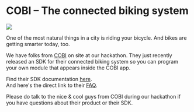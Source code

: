 # COBI – The connected biking system

![](https://github.com/cobi-bike/DevKit/blob/master/COBI-DevKit.png)

One of the most natural things in a city is riding your bicycle. And bikes are getting smarter today, too.

We have folks from [COBI](https://www.cobi.bike) on site at our hackathon. They just recently released an SDK for their connected biking system so you can program your own module that appears inside the COBI app.

Find their SDK documentation [here](https://github.com/cobi-bike/DevKit).  
And here's the direct link to their [FAQ](https://github.com/cobi-bike/DevKit/blob/master/FAQ.md).

Please do talk to the nice & cool guys from COBI during our hackathon if you have questions about their product or their SDK.

